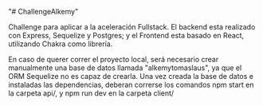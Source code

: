 "# ChallengeAlkemy" 

Challenge para aplicar a la aceleración Fullstack. El backend esta realizado con Express, Sequelize y Postgres; y el Frontend esta basado en React, utilizando Chakra como librería.

   En caso de querer correr el proyecto local, será necesario crear manualmente una base de datos llamada "alkemytomaslaus", ya que el ORM Sequelize no es capaz de crearla. Una vez creada la base de datos e instaladas las dependencias, deberan correrse los comandos npm start en la carpeta api/, y npm run dev en la carpeta client/
   
